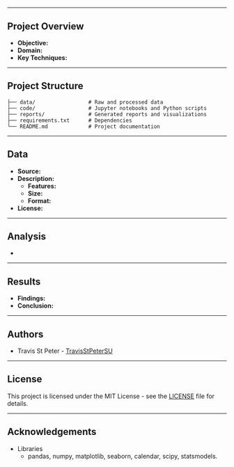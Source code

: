 # 

>

---

## Project Overview

> 

- **Objective:**
- **Domain:**
- **Key Techniques:**

---

## Project Structure

```
├── data/                 # Raw and processed data
├── code/                 # Jupyter notebooks and Python scripts
├── reports/              # Generated reports and visualizations
├── requirements.txt      # Dependencies
└── README.md             # Project documentation
```

---

## Data

- **Source:** 
- **Description:**
  - **Features:**
  - **Size:**
  - **Format:**
- **License:**

---

## Analysis

- 

---

## Results

- **Findings:**
- **Conclusion:**  

---

## Authors

- Travis St Peter - [TravisStPeterSU](https://github.com/TravisStPeterSU)

---

## License

This project is licensed under the MIT License - see the [LICENSE](LICENSE) file for details.

---

## Acknowledgements

- Libraries
  - pandas, numpy, matplotlib, seaborn, calendar, scipy, statsmodels.